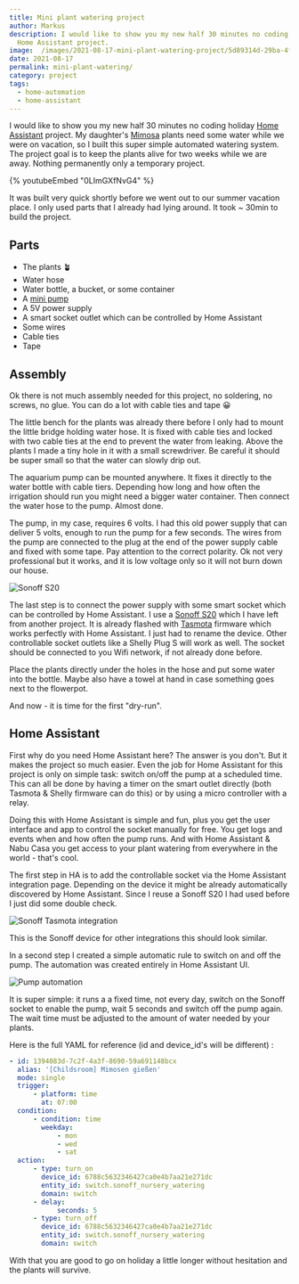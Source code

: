 ```yaml
---
title: Mini plant watering project
author: Markus
description: I would like to show you my new half 30 minutes no coding holiday
  Home Assistant project.
image:  /images/2021-08-17-mini-plant-watering-project/5d89314d-29ba-4f3f-baf8-f2614ba7f494.jpeg
date: 2021-08-17
permalink: mini-plant-watering/
category: project
tags:
  - home-automation
  - home-assistant
---
```


I would like to show you my new half 30 minutes no coding holiday [Home Assistant](https://www.home-assistant.io) project. My daughter's [Mimosa](https://en.wikipedia.org/wiki/Mimosa_pudica) plants need some water while we were on vacation, so I built this super simple automated watering system. The project goal is to keep the plants alive for two weeks while we are away. Nothing permanently only a temporary project.

{% youtubeEmbed "0LImGXfNvG4" %}

It was built very quick shortly before we went out to our summer vacation place. I only used parts that I already had lying around. It took ~ 30min to build the project.

## Parts

-   The plants 🪴
-   Water hose
-   Water bottle, a bucket, or some container
-   A [mini pump](https://www.aliexpress.com/item/33006096807.html)
-   A 5V power supply
-   A smart socket outlet which can be controlled by Home Assistant
-   Some wires
-   Cable ties
-   Tape

## Assembly

Ok there is not much assembly needed for this project, no soldering, no screws, no glue. You can do a lot with cable ties and tape 😀

The little bench for the plants was already there before I only had to mount the little bridge holding water hose. It is fixed with cable ties and locked with two cable ties at the end to prevent the water from leaking. Above the plants I made a tiny hole in it with a small screwdriver. Be careful it should be super small so that the water can slowly drip out.

The aquarium pump can be mounted anywhere. It fixes it directly to the water bottle with cable tiers. Depending how long and how often the irrigation should run you might need a bigger water container. Then connect the water hose to the pump. Almost done.

The pump, in my case, requires 6 volts. I had this old power supply that can deliver 5 volts, enough to run the pump for a few seconds. The wires from the pump are connected to the plug at the end of the power supply cable and fixed with some tape. Pay attention to the correct polarity. Ok not very professional but it works, and it is low voltage only so it will not burn down our house.

![Sonoff S20](/images/2021-08-17-mini-plant-watering-project/8bce2361-f2e5-4962-b38e-b13568460be3.jpeg)

The last step is to connect the power supply with some smart socket which can be controlled by Home Assistant. I use a [Sonoff S20](https://sonoff.tech/) which I have left from another project. It is already flashed with [Tasmota](https://tasmota.github.io/docs/) firmware which works perfectly with Home Assistant. I just had to rename the device. Other controllable socket outlets like a Shelly Plug S will work as well. The socket should be connected to you Wifi network, if not already done before.

Place the plants directly under the holes in the hose and put some water into the bottle. Maybe also have a towel at hand in case something goes next to the flowerpot.

And now - it is time for the first "dry-run".

## Home Assistant

First why do you need Home Assistant here? The answer is you don't. But it makes the project so much easier. Even the job for Home Assistant for this project is only on simple task: switch on/off the pump at a scheduled time. This can all be done by having a timer on the smart outlet directly (both Tasmota & Shelly firmware can do this) or by using a micro controller with a relay.

Doing this with Home Assistant is simple and fun, plus you get the user interface and app to control the socket manually for free. You get logs and events when and how often the pump runs. And with Home Assistant & Nabu Casa you get access to your plant watering from everywhere in the world - that's cool.

The first step in HA is to add the controllable socket via the Home Assistant integration page. Depending on the device it might be already automatically discovered by Home Assistant. Since I reuse a Sonoff S20 I had used before I just did some double check.

![Sonoff Tasmota integration](/images/2021-08-17-mini-plant-watering-project/screenshot_2021-08-17_at_16.27.05.png)

This is the Sonoff device for other integrations this should look similar.

In a second step I created a simple automatic rule to switch on and off the pump. The automation was created entirely in Home Assistant UI.

![Pump automation](/images/2021-08-17-mini-plant-watering-project/screenshot_2021-08-17_at_17.02.45.png)

It is super simple: it runs a a fixed time, not every day, switch on the Sonoff socket to enable the pump, wait 5 seconds and switch off the pump again. The wait time must be adjusted to the amount of water needed by your plants.

Here is the full YAML for reference (id and device_id's will be different) :

```yaml
- id: 1394083d-7c2f-4a3f-8690-59a691148bcx
  alias: '[Childsroom] Mimosen gießen'
  mode: single
  trigger:
      - platform: time
        at: 07:00
  condition:
      - condition: time
        weekday:
            - mon
            - wed
            - sat
  action:
      - type: turn_on
        device_id: 6788c5632346427ca0e4b7aa21e271dc
        entity_id: switch.sonoff_nursery_watering
        domain: switch
      - delay:
            seconds: 5
      - type: turn_off
        device_id: 6788c5632346427ca0e4b7aa21e271dc
        entity_id: switch.sonoff_nursery_watering
        domain: switch
```

With that you are good to go on holiday a little longer without hesitation and the plants will survive.
